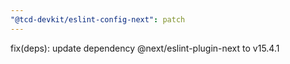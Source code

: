 ```yaml
---
"@tcd-devkit/eslint-config-next": patch
---
```


fix(deps): update dependency @next/eslint-plugin-next to v15.4.1
